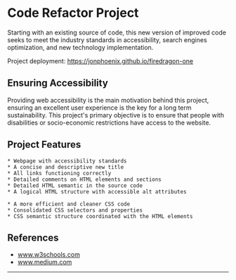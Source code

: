 # Code Refactor Project

Starting with an existing source of code, this new version of improved code seeks to meet the industry standards in accessibility, search engines optimization, and new technology implementation.

Project deployment: https://jonphoenix.github.io/firedragon-one


## Ensuring Accessibility

Providing web accessibility is the main motivation behind this project, ensuring an excellent user experience is the key for a long term sustainability. This project's primary objective is to ensure that people with disabilities or socio-economic restrictions have access to the website.

## Project Features

```
* Webpage with accessibility standards
* A concise and descriptive new title
* All links functioning correctly
* Detailed comments on HTML elements and sections
* Detailed HTML semantic in the source code
* A logical HTML structure with accessible alt attributes

* A more efficient and cleaner CSS code
* Consolidated CSS selectors and properties
* CSS semantic structure coordinated with the HTML elements
```

## References
* www.w3schools.com
* www.medium.com

- - -

